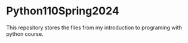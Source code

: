 # Python110Spring2024
This repository stores the files from my introduction to programing with python course.
